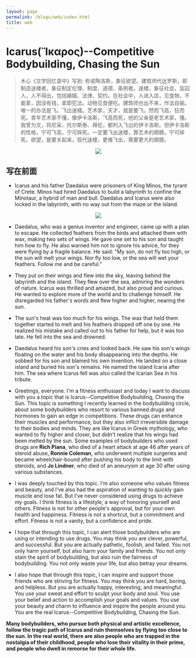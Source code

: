 ```yaml
---
layout: page
permalink: /blogs/web/index.html
title: web
---
```


# Icarus(Ἴκαρος)--Competitive Bodybuilding, Chasing the Sun

> 木心《文学回忆录中》写到:  弥诺陶洛斯，象征欲望。建筑师代达罗斯，即制造迷楼者，象征制定伦理、制度、道德、条例者。迷楼，象征社会，监囚人，人不得出，包括婚姻、法律、契约。在社会中，人进入店，见食物，不能拿，因没有钱，拿即犯法。动物见食便吃。建筑师也出不来，作法自毙。唯一的办法是飞。飞出迷楼。艺术家，天才，就是要飞。然而飞高，狂而死。青年艺术家不懂，像伊卡洛斯，飞高而死，他的父亲是老艺术家，懂。我曾为文，将尼采、托尔斯泰、拜伦，都列入飞出的伊卡洛斯。但伊卡洛斯的性格，宁可飞高，宁可摔死。一定要飞出迷楼，靠艺术的翅膀。宁可摔死。欲望，是要关起来，现代迷楼，更难飞出，需要更大的翅膀。

<center>
<img src = "http://apollohong.github.io/images/Icarus1.png">
</center>

## 写在前面

- Icarus and his father Daedalus were prisoners of King Minos, the tyrant of Crete. Minos had hired Daedalus to build a labyrinth to confine the Minotaur, a hybrid of man and bull. Daedalus and Icarus were also locked in the labyrinth, with no way out from the maze or the island.
<center>
<img src = "http://apollohong.github.io/images/icarus.png">
</center>

- Daedalus, who was a genius inventor and engineer, came up with a plan to escape. He collected feathers from the birds and attached them with wax, making two sets of wings. He gave one set to his son and taught him how to fly. He also warned him not to ignore his advice, for they were flying by a fragile balance. He said: "My son, do not fly too high, or the sun will melt your wings. Nor fly too low, or the sea will wet your feathers. Follow me and be careful."
- They put on their wings and flew into the sky, leaving behind the labyrinth and the island. They flew over the sea, admiring the wonders of nature. Icarus was thrilled and amazed, but also proud and curious. He wanted to explore more of the world and to challenge himself. He disregarded his father's words and flew higher and higher, nearing the sun.
- The sun's heat was too much for his wings. The wax that held them together started to melt and his feathers dropped off one by one. He realized his mistake and called out to his father for help, but it was too late. He fell into the sea and drowned.
- Daedalus heard his son's cries and looked back. He saw his son's wings floating on the water and his body disappearing into the depths. He sobbed for his son and blamed his own invention. He landed on a close island and buried his son's remains. He named the island Icaria after him. The sea where Icarus fell was also called the Icarian Sea in his tribute.




- Greetings, everyone. I'm a fitness enthusiast and today I want to discuss with you a topic that is Icarus--Competitive Bodybuilding, Chasing the Sun. This topic is something I recently learned in the bodybuilding circle, about some bodybuilders who resort to various banned drugs and hormones to gain an edge in competitions. These drugs can enhance their muscles and performance, but they also inflict irreversible damage to their bodies and minds. They are like Icarus in Greek mythology, who wanted to fly higher and closer, but didn't realize that his wings had been melted by the sun. Some examples of bodybuilders who used drugs are **Rich Piana**, who died of a heart attack at age 46 after years of steroid abuse, **Ronnie Coleman**, who underwent multiple surgeries and became wheelchair-bound after pushing his body to the limit with steroids, and **Jo Lindner**, who died of an aneurysm at age 30 after using various substances.
- I was deeply touched by this topic. I'm also someone who values fitness and beauty, and I've also had the aspiration of wanting to quickly gain muscle and lose fat. But I've never considered using drugs to achieve my goals. I think fitness is a lifestyle, a way of honoring yourself and others. Fitness is not for other people's approval, but for your own health and happiness. Fitness is not a shortcut, but a commitment and effort. Fitness is not a vanity, but a confidence and pride.
- I hope that through this topic, I can alert those bodybuilders who are using or intending to use drugs. You may think you are clever, powerful, and successful. But you are actually pathetic, foolish, and failed. You not only harm yourself, but also harm your family and friends. You not only stain the spirit of bodybuilding, but also ruin the fairness of bodybuilding. You not only waste your life, but also betray your dreams.
- I also hope that through this topic, I can inspire and support those friends who are striving for fitness. You may think you are hard, boring, and helpless. But you are actually happy, interesting, and meaningful. You use your sweat and effort to sculpt your body and soul. You use your belief and action to accomplish your goals and values. You use your beauty and charm to influence and inspire the people around you. You are the real Icarus--Competitive Bodybuilding, Chasing the Sun.

**Many bodybuilders, who pursue both physical and artistic excellence, follow the tragic path of Icarus and ruin themselves by flying too close to the sun. In the real world, there are also people who are trapped in the nostalgia of their childhood, people who lose their vitality in their prime, and people who dwell in remorse for their whole life.**

